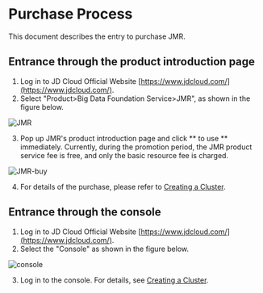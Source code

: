 # Purchase Process

This document describes the entry to purchase JMR.

## Entrance through the product introduction page
1. Log in to JD Cloud Official Website [https://www.jdcloud.com/](https://www.jdcloud.com/).
2. Select "Product>Big Data Foundation Service>JMR", as shown in the figure below.

![JMR](https://github.com/jdcloudcom/cn/blob/jmr-mengfei/image/jmr/productpage.png)

3. Pop up JMR's product introduction page and click ** to use ** immediately. Currently, during the promotion period, the JMR product service fee is free, and only the basic resource fee is charged.

![JMR-buy](https://github.com/jdcloudcom/cn/blob/jmr-mengfei/image/jmr/product-buy.png)

4. For details of the purchase, please refer to [Creating a Cluster](https://github.com/jdcloudcom/cn/blob/master/documentation/).

## Entrance through the console

1. Log in to JD Cloud Official Website [https://www.jdcloud.com/](https://www.jdcloud.com/).
2. Select the "Console" as shown in the figure below.

![console](https://github.com/jdcloudcom/cn/blob/jmr-mengfei/image/jmr/console-buy.png)

3. Log in to the console. For details, see [Creating a Cluster](https://github.com/jdcloudcom/cn/blob/master/documentation).
